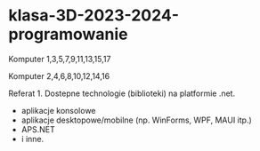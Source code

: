 # klasa-3D-2023-2024-programowanie

Komputer 1,3,5,7,9,11,13,15,17



Komputer 2,4,6,8,10,12,14,16



Referat 1.
Dostepne technologie (biblioteki) na platformie .net.
* aplikacje konsolowe
* aplikacje desktopowe/mobilne (np. WinForms, WPF, MAUI itp.)
* APS.NET
* i inne.
